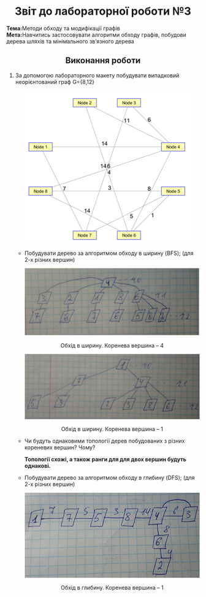 <h1 align="center">Звіт до лабораторної роботи №3</h1>
<strong>Тема:</strong>Методи обходу та модифікації графів <br>
<strong>Мета:</strong>Навчитись застосовувати алгоритми обходу графів, побудови дерева шляхів та мінімального зв’язного дерева
<h2 align="center"> Виконання роботи </h2>
<ol>
<li>За допомогою лабораторного макету побудувати випадковий неорієнтований граф G={8,12}</li>
<p align="center"><img src="https://github.com/StarLord0298/Reient_TR31_TOTM2020/blob/master/LAB3/img/1.png"></p>
<ul><li>Побудувати дерево за алгоритмом обходу в ширину (BFS); (для 2-х різних вершин)</li>
  <p align="center"><img src="https://github.com/StarLord0298/Reient_TR31_TOTM2020/blob/master/LAB3/img/2.png"></p><p align="center">Обхід в ширину. Коренева вершина – 4</p>
  <p align="center"><img src="https://github.com/StarLord0298/Reient_TR31_TOTM2020/blob/master/LAB3/img/3.png"></p><p align="center"> <p align="center">Обхід в ширину. Коренева вершина – 1</p>
 <li>Чи будуть однаковими топології дерев побудованих з різних кореневих вершин? Чому?  <p><b>Топології схожі, а також ранги для для двох вершин будуть однакові.</b></p></li>
 <li>Побудувати дерево за алгоритмом обходу в глибину (DFS); (для 2-х різних вершин)
 <p align="center"><img src="https://github.com/StarLord0298/Reient_TR31_TOTM2020/blob/master/LAB3/img/4.png"></p><p align="center">Обхід в глибину. Коренева вершина – 1</p></li>
 </ul>





</ol>
